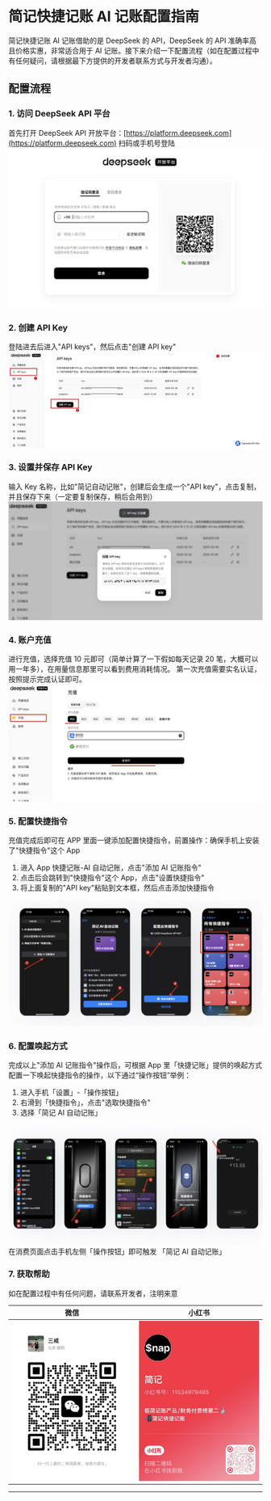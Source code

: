 # 简记快捷记账 AI 记账配置指南

简记快捷记账 AI 记账借助的是 DeepSeek 的 API，DeepSeek 的 API 准确率高且价格实惠，非常适合用于 AI 记账。接下来介绍一下配置流程（如在配置过程中有任何疑问，请根据最下方提供的开发者联系方式与开发者沟通）。

## 配置流程

### 1. 访问 DeepSeek API 平台
首先打开 DeepSeek API 开放平台：[https://platform.deepseek.com](https://platform.deepseek.com)
扫码或手机号登陆
![步骤1图片](img/intro1.jpg)

### 2. 创建 API Key
登陆进去后进入"API keys"，然后点击"创建 API key"
![步骤2图片](img/intro2.jpg)

### 3. 设置并保存 API Key
输入 Key 名称，比如"简记自动记账"，创建后会生成一个"API key"，点击复制，并且保存下来（一定要复制保存，稍后会用到）
![步骤3图片](img/intro3.jpg)

### 4. 账户充值
进行充值，选择充值 10 元即可（简单计算了一下假如每天记录 20 笔，大概可以用一年多），在用量信息那里可以看到费用消耗情况。
第一次充值需要实名认证，按照提示完成认证即可。
![步骤4图片](img/intro4.jpg)

### 5. 配置快捷指令
充值完成后即可在 APP 里面一键添加配置快捷指令，前置操作：确保手机上安装了"快捷指令"这个 App

1. 进入 App 快捷记账-AI 自动记账，点击"添加 AI 记账指令"
2. 点击后会跳转到"快捷指令"这个 App，点击"设置快捷指令"
3. 将上面复制的"API key"粘贴到文本框，然后点击添加快捷指令

![步骤5图片](img/intro5.jpg)

### 6. 配置唤起方式
完成以上"添加 AI 记账指令"操作后，可根据 App 里「快捷记账」提供的唤起方式配置一下唤起快捷指令的操作，以下通过“操作按钮”举例：

1. 进入手机「设置」-「操作按钮」
2. 右滑到「快捷指令」，点击"选取快捷指令"
3. 选择「简记 AI 自动记账」

![步骤6图片](img/intro6.jpg)
在消费页面点击手机左侧「操作按钮」即可触发 「简记 AI 自动记账」


### 7. 获取帮助
如在配置过程中有任何问题，请联系开发者，注明来意

|         微信          |       小红书        |
|:-------------------:|:----------------:|
| ![](img/wechat.jpg) | ![](img/xhs.jpg) |

---

